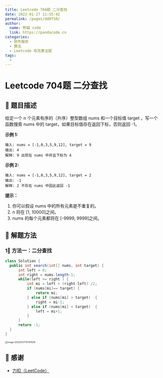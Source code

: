 ```yaml
---
title: Leetcode 704题 二分查找
date: 2022-01-27 11:55:42
permalink: /pages/dd0f50/
author: 
  name: 熊猫 code
  link: https://pandacode.cn
categories: 
  - 软件服务
  - 算法
  - Leetcode 攻克算法题
tags: 
  - 
---
```


# Leetcode 704题 二分查找

## 🌟 题目描述

给定一个 n 个元素有序的（升序）整型数组 nums 和一个目标值 target  ，写一个函数搜索 nums 中的 target，如果目标值存在返回下标，否则返回 -1。

**示例 1:**

```
输入: nums = [-1,0,3,5,9,12], target = 9
输出: 4
解释: 9 出现在 nums 中并且下标为 4
```

**示例 2:**

```
输入: nums = [-1,0,3,5,9,12], target = 2
输出: -1
解释: 2 不存在 nums 中因此返回 -1
```

**提示：**

1. 你可以假设 nums 中的所有元素是不重复的。
2. n 将在 [1, 10000]之间。
3. nums 的每个元素都将在 [-9999, 9999]之间。

## 🐂 解题方法

### 1⃣️ 方法一：二分查找

<code-group>
  <code-block title="JAVA 二分查找" active>

  ```java
class Solution {
    public int search(int[] nums, int target) {
        int left = 0;
        int right = nums.length-1;
        while(left <= right ) {
            int mi = left + (right-left) /2;
            if (nums[mi]== target) {
                return mi;
            } else if (nums[mi] > target)  {
                right = mi-1;
            } else if (nums[mi] < target)  {
                left = mi+1;
            } 
        }
        return -1;
    }
}
  ```

</code-block>
</code-group>

<img src="https://file.pandacode.cn/blog/202202101646480.png" alt="image-20220127115747828" style="zoom:50%;" />

## 🙏 感谢

- [力扣（LeetCode）](https://leetcode-cn.com/)
